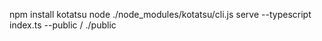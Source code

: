 npm install kotatsu
node ./node_modules/kotatsu/cli.js serve --typescript index.ts --public / ./public
